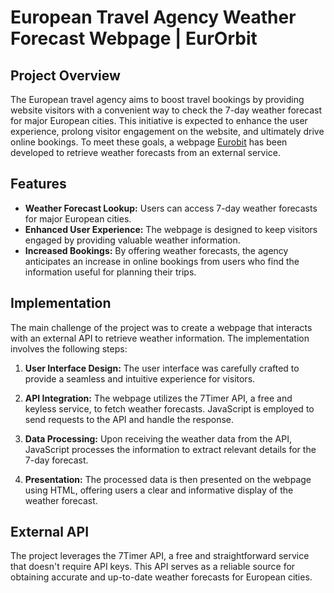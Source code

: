 # European Travel Agency Weather Forecast Webpage | EurOrbit

## Project Overview

The European travel agency aims to boost travel bookings by providing website visitors with a convenient way to check the 7-day weather forecast for major European cities. This initiative is expected to enhance the user experience, prolong visitor engagement on the website, and ultimately drive online bookings. To meet these goals, a webpage [Eurobit](https.eurobit.netlify.app) has been developed to retrieve weather forecasts from an external service.

## Features

- **Weather Forecast Lookup:** Users can access 7-day weather forecasts for major European cities.
- **Enhanced User Experience:** The webpage is designed to keep visitors engaged by providing valuable weather information.
- **Increased Bookings:** By offering weather forecasts, the agency anticipates an increase in online bookings from users who find the information useful for planning their trips.

## Implementation

The main challenge of the project was to create a webpage that interacts with an external API to retrieve weather information. The implementation involves the following steps:

1. **User Interface Design:** The user interface was carefully crafted to provide a seamless and intuitive experience for visitors.
2. **API Integration:** The webpage utilizes the 7Timer API, a free and keyless service, to fetch weather forecasts. JavaScript is employed to send requests to the API and handle the response.

3. **Data Processing:** Upon receiving the weather data from the API, JavaScript processes the information to extract relevant details for the 7-day forecast.

4. **Presentation:** The processed data is then presented on the webpage using HTML, offering users a clear and informative display of the weather forecast.

## External API

The project leverages the 7Timer API, a free and straightforward service that doesn't require API keys. This API serves as a reliable source for obtaining accurate and up-to-date weather forecasts for European cities.


